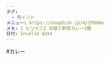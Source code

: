```yaml
---
タグ:
  - 南インド
メニュー: https://snapdish.jp/d/1P0mHa
メモ: 1 ビリヤニ2 日替り野菜カレー2種
日付: Invalid date
---
```

#カレー